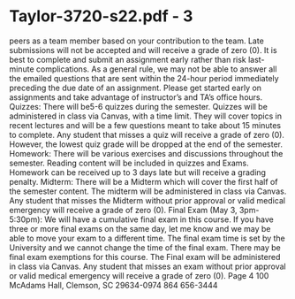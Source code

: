 # Taylor-3720-s22.pdf - 3

peers as a team member based on your contribution to the team. Late submissions will not be 
accepted and will receive a grade of zero (0). It is best to complete and submit an assignment 
early rather than risk last-minute complications. As a general rule, we may not be able to 
answer all the emailed questions that are sent within the 24-hour period immediately preceding 
the due date of an assignment. Please get started early on assignments and take advantage of 
instructor’s and TA’s office hours. 
Quizzes: There will be5-6 quizzes during the semester. Quizzes will be administered in class 
via Canvas, with a time limit. They will cover topics in recent lectures and will be a few questions 
meant to take about 15 minutes to complete. Any student that misses a quiz will receive a grade 
of zero (0). However, the lowest quiz grade will be dropped at the end of the semester.
Homework: There will be various exercises and discussions throughout the semester. Reading
content will be included in quizzes and Exams. Homework can be received up to 3 days late but 
will receive a grading penalty.
Midterm: There will be a Midterm which will cover the first half of the semester content. The 
midterm will be administered in class via Canvas. Any student that misses the Midterm without 
prior approval or valid medical emergency will receive a grade of zero (0). 
Final Exam (May 3, 3pm- 5:30pm): We will have a cumulative final exam in this course. If you 
have three or more final exams on the same day, let me know and we may be able to move 
your exam to a different time. The final exam time is set by the University and we cannot change 
the time of the final exam. There may be final exam exemptions for this course. The Final exam 
will be administered in class via Canvas. Any student that misses an exam without prior 
approval or valid medical emergency will receive a grade of zero (0). Page 4
100 McAdams Hall, Clemson, SC 29634-0974
864 656-3444
